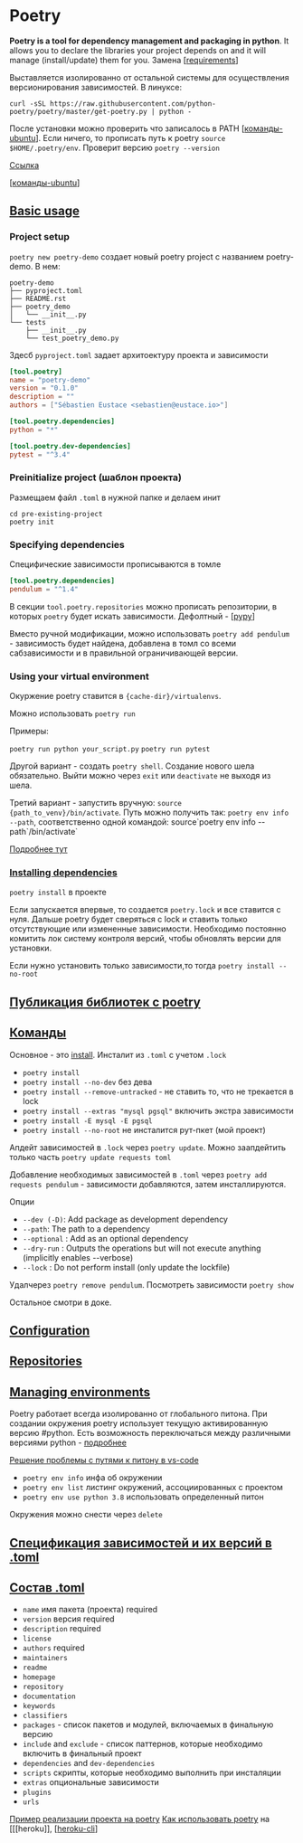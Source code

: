 # Poetry

**Poetry is a tool for dependency management and packaging in python**. It allows you to declare the libraries your project depends on and it will manage (install/update) them for you. Замена [[requirements]]

Выставляется изолированно от остальной системы для осуществления версионирования зависимостей. В линуксе:

`curl -sSL https://raw.githubusercontent.com/python-poetry/poetry/master/get-poetry.py | python -`

После установки можно проверить что записалось в PATH [[команды-ubuntu]]. Если ничего, то прописать путь к poetry `source $HOME/.poetry/env`. Проверит версию `poetry --version`

[Ссылка](https://python-poetry.org/docs/)

[[команды-ubuntu]]

## [Basic usage](https://python-poetry.org/docs/basic-usage/#basic-usage)

### Project setup

`poetry new poetry-demo` создает новый poetry project с названием poetry-demo. В нем:

```shell
poetry-demo
├── pyproject.toml
├── README.rst
├── poetry_demo
│   └── __init__.py
└── tests
    ├── __init__.py
    └── test_poetry_demo.py
```

Здесб `pyproject.toml` задает архитоектуру проекта и зависимости

```toml
[tool.poetry]
name = "poetry-demo"
version = "0.1.0"
description = ""
authors = ["Sébastien Eustace <sebastien@eustace.io>"]

[tool.poetry.dependencies]
python = "*"

[tool.poetry.dev-dependencies]
pytest = "^3.4"
```

### Preinitialize project (шаблон проекта)

Размещаем файл `.toml` в нужной папке и делаем инит

```shell
cd pre-existing-project
poetry init
```

### Specifying dependencies

Специфические зависимости прописываются в томле

```toml
[tool.poetry.dependencies]
pendulum = "^1.4"
```

В секции `tool.poetry.repositories` можно прописать репозитории, в которых `poetry` будет искать зависимости. Дефолтный - [[pypy]]

Вместо ручной модификации, можно использовать `poetry add pendulum` - зависимость будет найдена, добавлена в томл со всеми сабзависимости и в правильной ограничивающей версии.

### Using your virtual environment

Окуржение poetry ставится в `{cache-dir}/virtualenvs`.

Можно использовать `poetry run`

Примеры:

`poetry run python your_script.py`
`poetry run pytest`

Другой вариант - создать `poetry shell`. Создание нового шела обязательно. Выйти можно через `exit` или `deactivate` не выходя из шела.

Третий вариант - запустить вручную: `source {path_to_venv}/bin/activate`. Путь можно получить так: `poetry env info --path`, соответственно одной командой: source\`poetry env info --path\`/bin/activate`

[Подробнее тут](https://python-poetry.org/docs/basic-usage/#activating-the-virtual-environment)

### [Installing dependencies](https://python-poetry.org/docs/basic-usage/#installing-dependencies)

`poetry install` в проекте

Если запускается впервые, то создается `poetry.lock` и все ставится с нуля. Дальше poetry будет сверяться с lock и ставить только отсутствующие или измененные зависимости. Необходимо постоянно комитить лок систему контроля версий, чтобы обновлять версии для установки.

Если нужно установить только зависимости,то тогда `poetry install --no-root`

## [Публикация библиотек с poetry](https://python-poetry.org/docs/libraries/)

## [Команды](https://python-poetry.org/docs/cli/)

Основное - это [install](https://python-poetry.org/docs/cli/#install). Инсталит из `.toml` с учетом `.lock`

- `poetry install`
- `poetry install --no-dev` без дева
- `poetry install --remove-untracked` - не ставить то, что не трекается в lock
- `poetry install --extras "mysql pgsql"` включить экстра зависимости
- `poetry install -E mysql -E pgsql`
- `poetry install --no-root` не инсталится рут-пкет (мой проект)

Апдейт зависимостей в `.lock` через `poetry update`. Можно заапдейтить только часть `poetry update requests toml`

Добавление необходимых зависимостей в `.toml` через `poetry add requests pendulum` - зависимости добавляются, затем инсталлируются.

Опции

- `--dev (-D)`: Add package as development dependency
- `--path`: The path to a dependency
- `--optional` : Add as an optional dependency
- `--dry-run` : Outputs the operations but will not execute anything (implicitly enables --verbose)
- `--lock` : Do not perform install (only update the lockfile)

Удалчерез `poetry remove pendulum`. Посмотреть зависимости `poetry show`

Остальное смотри в доке.

## [Configuration](https://python-poetry.org/docs/configuration/)

## [Repositories](https://python-poetry.org/docs/repositories/)

## [Managing environments](https://python-poetry.org/docs/managing-environments/)

Poetry работает всегда изолированно от глобального питона. При создании окружения poetry использует текущую активированную версию #python. Есть возможность переключаться между различными версиями python - [подробнее](https://python-poetry.org/docs/managing-environments/#switching-between-environments)

[Решение проблемы с путями к питону в vs-code](https://github.com/microsoft/vscode-python/issues/8372)

- `poetry env info` инфа об окружении
- `poetry env list` листинг окружений, ассоциированных с проектом
- `poetry env use python 3.8` использовать определенный питон

Окружения можно снести через `delete`

## [Спецификация зависимостей и их версий в .toml](https://python-poetry.org/docs/dependency-specification/)

## [Состав .toml](https://python-poetry.org/docs/pyproject/)

- `name` имя пакета (проекта) required
- `version` версия required
- `description` required
- `license`
- `authors` required
- `maintainers`
- `readme`
- `homepage`
- `repository`
- `documentation`
- `keywords`
- `classifiers`
- `packages` - список пакетов и модулей, включаемых в финальную версию
- `include` and `exclude` - список паттернов, которые необходимо включить в финальный проект
- `dependencies` and `dev-dependencies`
- `scripts` скрипты, которые необходимо выполнить при инсталяции
- `extras` опциональные зависимости
- `plugins`
- `urls`

[Пример реализации проекта на poetry](https://browniebroke.com/blog/migrating-project-to-poetry/)
[Как использовать poetry](https://elements.heroku.com/buildpacks/moneymeets/python-poetry-buildpack) на [[[heroku]], [[heroku-cli]]

[//begin]: # "Autogenerated link references for markdown compatibility"
[requirements]: requirements "Requirements.txt"
[команды-ubuntu]: команды-ubuntu "Команды-ubuntu"
[команды-ubuntu]: команды-ubuntu "Команды-ubuntu"
[pypy]: pypy "Pypy"
[heroku-cli]: heroku-cli "heroku-cli"
[//end]: # "Autogenerated link references"